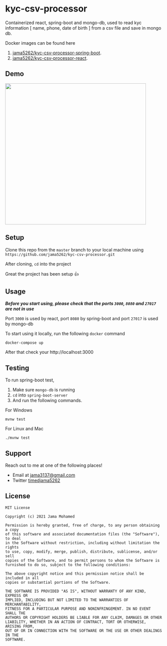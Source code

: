 # kyc-csv-processor

Containerized react, spring-boot and mongo-db, used to read kyc information [ name, phone, date of birth ] from a csv file and save in mongo db.

Docker images can be found here

1. [jama5262/kyc-csv-processor-spring-boot](https://hub.docker.com/repository/docker/jama5262/kyc-csv-processor-react).
2. [jama5262/kyc-csv-processor-react](https://hub.docker.com/repository/docker/jama5262/kyc-csv-processor-spring-boot).

## Demo

<img src="https://github.com/jama5262/kyc-csv-processor/blob/master/art/image.gif" height="450px">

## Setup

Clone this repo from the `master` branch to your local machine using `https://github.com/jama5262/kyc-csv-processor.git`

After cloning, `cd` into the project

Great the project has been setup 👍

## Usage

_**Before you start using, please check that the ports `3000`, `8080` and `27017` are not in use**_

Port `3000` is used by react, port `8080` by spring-boot and port `27017` is used by mongo-db

To start using it locally, run the following `docker` command
```
docker-compose up
```

After that check your http://localhost:3000

## Testing

To run spring-boot test, 

1. Make sure `mongo-db` is running
2. `cd` into `spring-boot-server` 
3. And run the following commands.

For Windows
```
mvnw test
```

For Linux and Mac
```
./mvnw test
```

## Support

Reach out to me at one of the following places!

- Email at jama3137@gmail.com
- Twitter [timedjama5262](https://twitter.com/timedjama5262)

## License

```
MIT License

Copyright (c) 2021 Jama Mohamed

Permission is hereby granted, free of charge, to any person obtaining a copy
of this software and associated documentation files (the "Software"), to deal
in the Software without restriction, including without limitation the rights
to use, copy, modify, merge, publish, distribute, sublicense, and/or sell
copies of the Software, and to permit persons to whom the Software is
furnished to do so, subject to the following conditions:

The above copyright notice and this permission notice shall be included in all
copies or substantial portions of the Software.

THE SOFTWARE IS PROVIDED "AS IS", WITHOUT WARRANTY OF ANY KIND, EXPRESS OR
IMPLIED, INCLUDING BUT NOT LIMITED TO THE WARRANTIES OF MERCHANTABILITY,
FITNESS FOR A PARTICULAR PURPOSE AND NONINFRINGEMENT. IN NO EVENT SHALL THE
AUTHORS OR COPYRIGHT HOLDERS BE LIABLE FOR ANY CLAIM, DAMAGES OR OTHER
LIABILITY, WHETHER IN AN ACTION OF CONTRACT, TORT OR OTHERWISE, ARISING FROM,
OUT OF OR IN CONNECTION WITH THE SOFTWARE OR THE USE OR OTHER DEALINGS IN THE
SOFTWARE.
```
